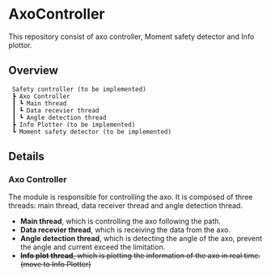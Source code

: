 # AxoController

This repository consist of axo controller, Moment safety detector and Info plottor.

## Overview
```
 Safety controller (to be implemented)
 ┣ Axo Controller
 ┃ ┗ Main thread
 ┃ ┗ Data recevier thread
 ┃ ┗ Angle detection thread
 ┣ Info Plotter (to be implemented)
 ┗ Moment safety detector (to be implemented)
```

## Details

### Axo Controller

The module is responsible for controlling the axo. It is composed of three threads: main thread, data receiver thread and angle detection thread.
* **Main thread**, which is controlling the axo following the path.
* **Data recevier thread**, which is receiving the data from the axo.
* **Angle detection thread**, which is detecting the angle of the axo, prevent the angle and current exceed the limitation.
* ~~**Info plot thread**, which is plotting the information of the axo in real time. (move to Info Plotter)~~

